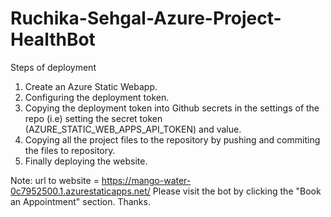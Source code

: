# Ruchika-Sehgal-Azure-Project-HealthBot

Steps of deployment

1. Create an Azure Static Webapp.
2. Configuring the deployment token.
3. Copying the deployment token into Github secrets in the settings of the repo (i.e) setting the secret token (AZURE_STATIC_WEB_APPS_API_TOKEN) and value.
4. Copying all the project files to the repository by pushing and commiting the files to repository.
5. Finally deploying the website.


Note: url  to website = https://mango-water-0c7952500.1.azurestaticapps.net/
Please visit the bot by clicking the "Book an Appointment" section. Thanks. 
